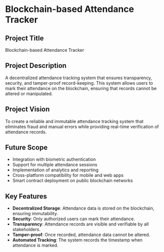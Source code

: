 # Blockchain-based Attendance Tracker

## Project Title
Blockchain-based Attendance Tracker

## Project Description
A decentralized attendance tracking system that ensures transparency, security, and tamper-proof record-keeping. This system allows users to mark their attendance on the blockchain, ensuring that records cannot be altered or manipulated.

## Project Vision
To create a reliable and immutable attendance tracking system that eliminates fraud and manual errors while providing real-time verification of attendance records.

## Future Scope
- Integration with biometric authentication
- Support for multiple attendance sessions
- Implementation of analytics and reporting
- Cross-platform compatibility for mobile and web apps
- Smart contract deployment on public blockchain networks

## Key Features
- **Decentralized Storage**: Attendance data is stored on the blockchain, ensuring immutability.
- **Security**: Only authorized users can mark their attendance.
- **Transparency**: Attendance records are visible and verifiable by all stakeholders.
- **Tamper-proof**: Once recorded, attendance data cannot be altered.
- **Automated Tracking**: The system records the timestamp when attendance is marked.

